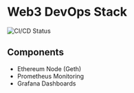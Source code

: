 # Web3 DevOps Stack

![CI/CD Status](https://github.com/YOUR-USERNAME/web3-devops/actions/workflows/deploy.yaml/badge.svg)

## Components
- Ethereum Node (Geth)
- Prometheus Monitoring
- Grafana Dashboards
